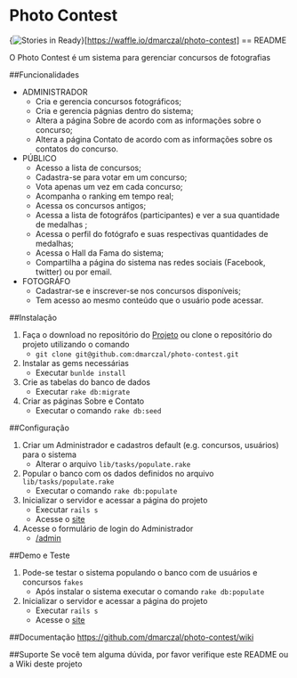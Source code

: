 # Photo Contest
{<img alt='Stories in Ready' src='https://badge.waffle.io/dmarczal/photo-contest.png?label=ready&title=Ready' />}[https://waffle.io/dmarczal/photo-contest]
== README

O Photo Contest é um sistema para gerenciar concursos de fotografias 

##Funcionalidades
* ADMINISTRADOR 
    * Cria e gerencia concursos fotográficos;
    * Cria e gerencia págnias dentro do sistema;
    * Altera a página Sobre de acordo com as informações sobre o concurso;
    * Altera a página Contato de acordo com as informações sobre os contatos do concurso.
* PÚBLICO
    * Acesso a lista de concursos;
    * Cadastra-se para votar em um concurso;
    * Vota apenas um vez em cada concurso;
    * Acompanha o ranking em tempo real;
    * Acessa os concursos antigos;
    * Acessa a lista de fotográfos (participantes) e ver a sua quantidade de medalhas ;
    * Acessa o perfil do fotógrafo e suas respectivas quantidades de medalhas;
    * Acessa o Hall da Fama do sistema;
    * Compartilha a página do sistema nas redes sociais (Facebook, twitter) ou por email.
* FOTOGRÁFO 
    * Cadastrar-se e inscrever-se nos concursos disponíveis;
    * Tem acesso ao mesmo conteúdo que o usuário pode acessar.

##Instalação
1. Faça o download no repositório do [Projeto](https://github.com/dmarczal/photo-contest) ou clone o repositório do projeto utilizando o comando 
    * `git clone git@github.com:dmarczal/photo-contest.git`
2. Instalar as gems necessárias
    * Executar  `bunlde install`  
2. Crie as tabelas do banco de dados
    * Executar `rake db:migrate`
3. Criar as páginas Sobre e Contato 
    * Executar o comando `rake db:seed`   


##Configuração
1. Criar um Administrador e cadastros default (e.g. concursos, usuários) para o sistema 
    * Alterar o arquivo `lib/tasks/populate.rake`
2. Popular o banco com os dados definidos no arquivo `lib/tasks/populate.rake`
    * Executar o comando `rake db:populate`
3. Inicializar o servidor e acessar a página do projeto
    * Executar `rails s`
    * Acesse o [site](http://localhost:3000) 
4. Acesse o formulário de login do Administrador
    * [/admin](http://localhost:3000/admin)
     
##Demo e Teste
1. Pode-se testar o sistema populando o banco com de usuários e concursos `fakes`
    * Após instalar o sistema executar o comando `rake db:populate`
2. Inicializar o servidor e acessar a página do projeto
    * Executar `rails s`
    * Acesse o [site](http://localhost:3000) 

##Documentação
https://github.com/dmarczal/photo-contest/wiki

##Suporte
Se você tem alguma dúvida, por favor verifique este README ou a Wiki deste projeto